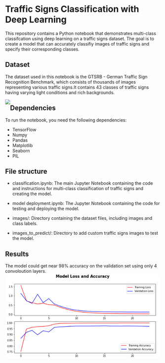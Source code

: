 # Traffic Signs Classification with Deep Learning
This repository contains a Python notebook that demonstrates multi-class classifcation using deep learning on a traffic signs dataset. The goal is to create a model that can accurately classifiy images of traffic signs and specify their corresponding classes.

## Dataset
The dataset used in this notebook is the GTSRB - German Traffic Sign Recognition Benchmark, which consists of thousands of images representing various traffic signs.It contains 43 classes of traffic signs having varying light conditions and rich backgrounds.

<img src="Images/gtsrb.png" style="float: left; text-align: center;">

## Dependencies
To run the notebook, you need the following dependencies:
* TensorFlow
* Numpy
* Pandas
* Matplotlib
* Seaborn
* PIL

## File structure
* classification.ipynb: The main Jupyter Notebook containing the code and instructions for multi-class classification of traffic signs and creating the model.
* model deployment.ipynb: The Jupyter Notebook containing the code for testing and deploying the model.

* images/: Directory containing the dataset files, including images and class labels.
* images_to_predict/: Directory to add custom traffic signs images to test the model.

## Results
The model could get near 98% accuracy on the validation set using only 4 convoloution layers.
<img src="Images/loss.png" style="float: left; text-align: center;">
